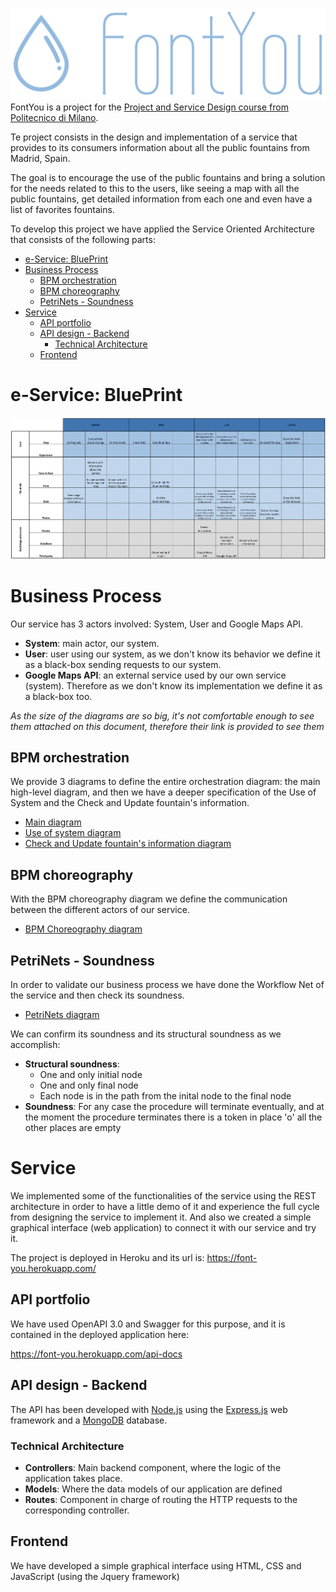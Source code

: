 ![](docs/images/logo2_white.png)
FontYou is a project for the [Project and Service Design course from Politecnico di Milano](https://www4.ceda.polimi.it/manifesti/manifesti/controller/ManifestoPublic.do?EVN_DETTAGLIO_RIGA_MANIFESTO=evento&aa=2019&k_cf=225&k_corso_la=481&k_indir=T2A&codDescr=095948&lang=IT&semestre=2&idGruppo=3925&idRiga=239686).

Te project consists in the design and implementation of a service that provides to its consumers information about all the public fountains from Madrid, Spain. 

The goal is to encourage the use of the public fountains and bring a solution for the needs related to this to the users, like seeing a map with all the public fountains, get detailed information from each one and even have a list of favorites fountains.

To develop this project we have applied the Service Oriented Architecture that consists of the following parts:

- [e-Service: BluePrint](#e-Service-BluePrint)
- [Business Process](#Business-Process)
  - [BPM orchestration](#BPM-orchestration)
  - [BPM choreography](#BPM-choreography)
  - [PetriNets - Soundness](#PetriNets---Soundness)
- [Service](#Service)
  - [API portfolio](#API-portfolio)
  - [API design - Backend](#API-design---Backend)
    - [Technical Architecture](#Technical-Architecture)
  - [Frontend](#Frontend)

# e-Service: BluePrint
[![](docs/bluePrint.png)](docs/BluePrint.pdf)

# Business Process
Our service has 3 actors involved: System, User and Google Maps API.
- **System**: main actor, our system.
- **User**: user using our system, as we don't know its behavior we define it as a black-box sending requests to our system.
- **Google Maps API**: an external service used by our own service (system). Therefore as we don't know its implementation we define it as a black-box too.

*As the size of the diagrams are so big, it's not comfortable enough to see them attached on this document, therefore their link is provided to see them*

## BPM orchestration
  
  We provide 3 diagrams to define the entire orchestration diagram: the main high-level diagram, and then we have a deeper specification of the Use of System and the Check and Update fountain's information.
  - [Main diagram](https://raw.githubusercontent.com/julianmangut/FontYou/master/docs/schemas/orchestration.png)
  - [Use of system diagram](https://raw.githubusercontent.com/julianmangut/FontYou/master/docs/schemas/useOfSystem.png)
  - [Check and Update fountain's information diagram](https://raw.githubusercontent.com/julianmangut/FontYou/master/docs/schemas/checkUpdateFountainsInformation.png)

## BPM choreography
With the BPM choreography diagram we define the communication between the different actors of our service.
- [BPM Choreography diagram](https://raw.githubusercontent.com/julianmangut/FontYou/master/docs/schemas/choreography.png)

## PetriNets - Soundness
In order to validate our business process we have done the Workflow Net of the service and then check its soundness.
- [PetriNets diagram](https://raw.githubusercontent.com/julianmangut/FontYou/master/docs/schemas/PetriNet.png)

We can confirm its soundness and its structural soundness as we accomplish:
- **Structural soundness**:
  - One and only initial node
  - One and only final node
  - Each node is in the path from the inital node to the final node
- **Soundness**: For any case the procedure will terminate eventually, and at the moment the procedure terminates there is a token in place 'o' all the other places are empty

# Service
We implemented some of the functionalities of the service using the REST architecture in order to have a little demo of it and experience the full cycle from designing the service to implement it. And also we created a simple graphical interface (web application) to connect it with our service and try it.

The project is deployed in Heroku and its url is: https://font-you.herokuapp.com/

## API portfolio
We have used OpenAPI 3.0 and Swagger for this purpose, and it is contained in the deployed application here:

https://font-you.herokuapp.com/api-docs

## API design - Backend
The API has been developed with [Node.js](https://nodejs.org/es/) using the [Express.js](https://expressjs.com/es/) web framework and a [MongoDB](https://www.mongodb.com/) database.

### Technical Architecture
- **Controllers**: Main backend component, where the logic of the application takes place.
- **Models**: Where the data models of our application are defined
- **Routes**: Component in charge of routing the HTTP requests to the corresponding controller.

## Frontend
We have developed a simple graphical interface using HTML, CSS and JavaScript (using the Jquery framework)